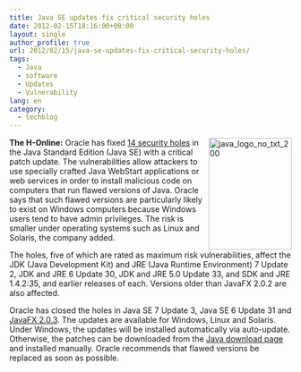 ```yaml
---
title: Java SE updates fix critical security holes
date: 2012-02-15T18:16:00+00:00
layout: single
author_profile: true
url: 2012/02/15/java-se-updates-fix-critical-security-holes/
tags:
  - Java
  - software
  - Updates
  - Vulnerability
lang: en
category: 
  - techblog
---
```

[<img title="java_logo_no_txt_200" border="0" alt="java_logo_no_txt_200" align="right" src="http://lh4.ggpht.com/-Q1Btk-dAeww/TzvvaaXvdnI/AAAAAAAAEzw/Cu0cQfi762E/java_logo_no_txt_200_thumb%25255B1%25255D.png?imgmax=800" width="148" height="200" />](http://lh5.ggpht.com/-fUnaqMWttnc/TzvvPY6wJwI/AAAAAAAAEzo/jDc_QKQISZQ/s1600-h/java_logo_no_txt_200%25255B3%25255D.png)**The H-Online:** Oracle has fixed [14 security holes](http://www.oracle.com/technetwork/topics/security/javacpufeb2012verbose-366319.html) in the Java Standard Edition (Java SE) with a critical patch update. The vulnerabilities allow attackers to use specially crafted Java WebStart applications or web services in order to install malicious code on computers that run flawed versions of Java. Oracle says that such flawed versions are particularly likely to exist on Windows computers because Windows users tend to have admin privileges. The risk is smaller under operating systems such as Linux and Solaris, the company added. 

The holes, five of which are rated as maximum risk vulnerabilities, affect the JDK (Java Development Kit) and JRE (Java Runtime Environment) 7 Update 2, JDK and JRE 6 Update 30, JDK and JRE 5.0 Update 33, and SDK and JRE 1.4.2:35, and earlier releases of each. Versions older than JavaFX 2.0.2 are also affected. 

Oracle has closed the holes in Java SE 7 Update 3, Java SE 6 Update 31 and [JavaFX 2.0.3](http://www.oracle.com/technetwork/java/javafx/downloads/index.html). The updates are available for Windows, Linux and Solaris. Under Windows, the updates will be installed automatically via auto-update. Otherwise, the patches can be downloaded from the [Java download page](http://www.oracle.com/technetwork/java/javase/downloads/index.html) and installed manually. Oracle recommends that flawed versions be replaced as soon as possible.